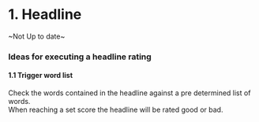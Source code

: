# 1. Headline 
~Not Up to date~

### Ideas for executing a headline rating

#### 1.1 Trigger word list
Check the words contained in the headline against a pre determined list of words.  
When reaching a set score the headline will be rated good or bad.
